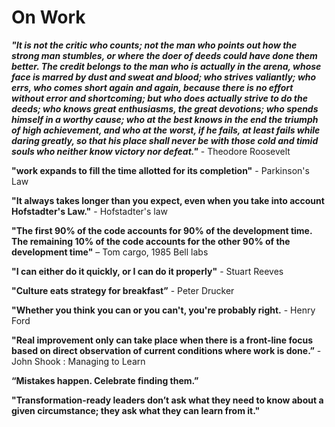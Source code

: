 # On Work

_**"It is not the critic who counts; 
not the man who points out how the strong man stumbles, 
or where the doer of deeds could have done them better. 
The credit belongs to the man who is actually in the arena, 
whose face is marred by dust and sweat and blood; 
who strives valiantly; who errs, who comes short again and again, 
because there is no effort without error and shortcoming; 
but who does actually strive to do the deeds; who knows great enthusiasms, the great devotions; 
who spends himself in a worthy cause; who at the best knows in the end the triumph of high achievement, 
and who at the worst, if he fails, at least fails while daring greatly, 
so that his place shall never be with those cold and timid souls who neither know victory nor defeat."**_ - Theodore Roosevelt


**"work expands to fill the time allotted for its completion"** - Parkinson's Law

**"It always takes longer than you expect, even when you take into account Hofstadter's Law."** - Hofstadter's law

**"The first 90% of the code accounts for 90% of the development time. The remaining 10% of the code accounts for the other 90% of the development time"** – Tom cargo, 1985 Bell labs

**"I can either do it quickly, or I can do it properly"** - Stuart Reeves 

**"Culture eats strategy for breakfast”** - Peter Drucker

**"Whether you think you can or you can't, you're probably right.** - Henry Ford


**"Real improvement only can take place when there is a front-line focus based on direct observation of current conditions where work is done.”** - John Shook : Managing to Learn

**“Mistakes happen. Celebrate finding them.”**

**"Transformation-ready leaders don’t ask what they need to know about a given circumstance; they ask what they can learn from it."**
